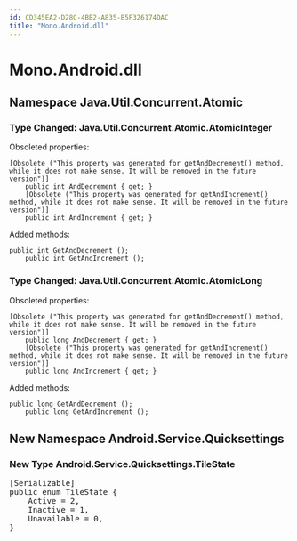 ```yaml
---
id: CD345EA2-D28C-4BB2-A835-B5F326174DAC
title: "Mono.Android.dll"
---
```


# Mono.Android.dll

## Namespace Java.Util.Concurrent.Atomic

### Type Changed: Java.Util.Concurrent.Atomic.AtomicInteger

Obsoleted properties:

```
[Obsolete ("This property was generated for getAndDecrement() method, while it does not make sense. It will be removed in the future version")]
	public int AndDecrement { get; }
	[Obsolete ("This property was generated for getAndIncrement() method, while it does not make sense. It will be removed in the future version")]
	public int AndIncrement { get; }
```

Added methods:

```
public int GetAndDecrement ();
	public int GetAndIncrement ();
```





### Type Changed: Java.Util.Concurrent.Atomic.AtomicLong

Obsoleted properties:

```
[Obsolete ("This property was generated for getAndDecrement() method, while it does not make sense. It will be removed in the future version")]
	public long AndDecrement { get; }
	[Obsolete ("This property was generated for getAndIncrement() method, while it does not make sense. It will be removed in the future version")]
	public long AndIncrement { get; }
```

Added methods:

```
public long GetAndDecrement ();
	public long GetAndIncrement ();
```







## New Namespace Android.Service.Quicksettings

### New Type Android.Service.Quicksettings.TileState

<pre class='added' data-is-non-breaking="">
[Serializable]
public enum TileState {
	<span class='added added-field ' data-is-non-breaking="">Active = 2,</span>
	<span class='added added-field ' data-is-non-breaking="">Inactive = 1,</span>
	<span class='added added-field ' data-is-non-breaking="">Unavailable = 0,</span>
}
</pre>
